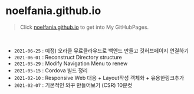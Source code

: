 # noelfania.github.io

> Click [noelfania.github.io](https://noelfania.github.io)
to  get into My GitHubPages.
<br>

* `2021-06-25` : 예정) 오라클 무료클라우드로 백엔드 만들고 깃허브페이지 연결하기
* `2021-06-01` : Reconstruct Directory structure
* `2021-05-29` : Modify Navigation Menu to renew
* `2021-05-15` : Cordova 빌드 정리
* `2021-02-10` : Responsive Web 대응 + Layout작성 객체화 + 유용한링크추가
* `2021-02-07` : 기본적인 와꾸 만들어보기 (CSR) 10분컷
